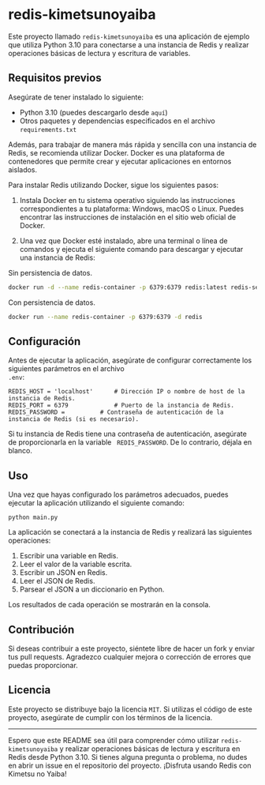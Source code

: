 # redis-kimetsunoyaiba

Este proyecto llamado `redis-kimetsunoyaiba` es una aplicación de ejemplo que utiliza Python 3.10 para conectarse a una
instancia de Redis y realizar operaciones básicas de lectura y escritura de variables.

## Requisitos previos

Asegúrate de tener instalado lo siguiente:

- Python 3.10 (puedes descargarlo desde <code>aquí</code>)
- Otros paquetes y dependencias especificados en el archivo <code>requirements.txt</code>

Además, para trabajar de manera más rápida y sencilla con una instancia de Redis, se recomienda utilizar Docker. Docker
es una plataforma de contenedores que permite crear y ejecutar aplicaciones en entornos aislados.

Para instalar Redis utilizando Docker, sigue los siguientes pasos:

1. Instala Docker en tu sistema operativo siguiendo las instrucciones correspondientes a tu plataforma: Windows, macOS o
   Linux. Puedes encontrar las instrucciones de instalación en el sitio web oficial de Docker.

2. Una vez que Docker esté instalado, abre una terminal o línea de comandos y ejecuta el siguiente comando para
   descargar y ejecutar una instancia de Redis:

Sin persistencia de datos.

   ```bash
   docker run -d --name redis-container -p 6379:6379 redis:latest redis-server --appendonly no --save ""
   ```

Con persistencia de datos.

   ```bash
   docker run --name redis-container -p 6379:6379 -d redis
   ```

## Configuración

Antes de ejecutar la aplicación, asegúrate de configurar correctamente los siguientes parámetros en el archivo <code>
.env</code>:

```
REDIS_HOST = 'localhost'      # Dirección IP o nombre de host de la instancia de Redis.
REDIS_PORT = 6379             # Puerto de la instancia de Redis.
REDIS_PASSWORD =          # Contraseña de autenticación de la instancia de Redis (si es necesario).
```

Si tu instancia de Redis tiene una contraseña de autenticación, asegúrate de proporcionarla en la variable <code>
REDIS_PASSWORD</code>. De lo contrario, déjala en blanco.

## Uso

Una vez que hayas configurado los parámetros adecuados, puedes ejecutar la aplicación utilizando el siguiente comando:

<code>python main.py</code>

La aplicación se conectará a la instancia de Redis y realizará las siguientes operaciones:

1. Escribir una variable en Redis.
2. Leer el valor de la variable escrita.
3. Escribir un JSON en Redis.
4. Leer el JSON de Redis.
5. Parsear el JSON a un diccionario en Python.

Los resultados de cada operación se mostrarán en la consola.

## Contribución

Si deseas contribuir a este proyecto, siéntete libre de hacer un fork y enviar tus pull requests. Agradezco cualquier
mejora o corrección de errores que puedas proporcionar.

## Licencia

Este proyecto se distribuye bajo la licencia <code>MIT</code>. Si utilizas el código de este proyecto, asegúrate de
cumplir con los términos de la licencia.

---

Espero que este README sea útil para comprender cómo utilizar <code>redis-kimetsunoyaiba</code> y realizar operaciones
básicas de lectura y escritura en Redis desde Python 3.10. Si tienes alguna pregunta o problema, no dudes en abrir un
issue en el repositorio del proyecto. ¡Disfruta usando Redis con Kimetsu no Yaiba!

